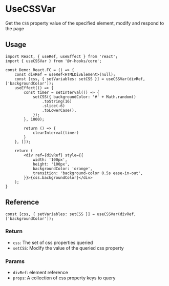 # UseCSSVar

Get the `CSS` property value of the specified element, modify and respond to the page

## Usage

```tsx
import React, { useRef, useEffect } from 'react';
import { useCSSVar } from '@r-hooks/core';

const Demo: React.FC = () => {
    const divRef = useRef<HTMLDivElement>(null);
    const [css, { setVariables: setCSS }] = useCSSVar(divRef, ['backgroundColor']);
    useEffect(() => {
        const timer = setInterval(() => {
            setCSS({ backgroundColor: '#' + Math.random()
                .toString(16)
                .slice(-6)
                .toLowerCase(),
            });
        }, 1000);

        return () => {
            clearInterval(timer)
        }
    }, []);

    return (
        <div ref={divRef} style={{
            width: '100px',
            height: '100px',
            backgroundColor: 'orange',
            transition: 'background-color 0.5s ease-in-out',
        }}>{css.backgroundColor}</div>
    );
}

```

## Reference

```tsx
const [css, { setVariables: setCSS }] = useCSSVar(divRef, ['backgroundColor']);
```

### Return
- `css`: The set of css properties queried
- `setCSS`: Modify the value of the queried css property

### Params
- `divRef`: element reference
- `props`: A collection of css property keys to query
